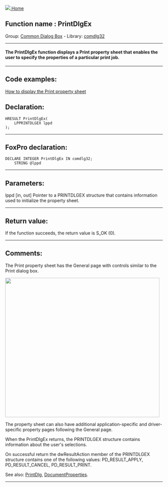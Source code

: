 [<img src="../../images/home.png"> Home ](https://github.com/VFPX/Win32API)  

## Function name : PrintDlgEx
Group: [Common Dialog Box](../../functions_group.md#Common_Dialog_Box)  -  Library: [comdlg32](../../Libraries.md#comdlg32)  
***  


#### The PrintDlgEx function displays a Print property sheet that enables the user to specify the properties of a particular print job.
***  


## Code examples:
[How to display the Print property sheet](../../samples/sample_531.md)  

## Declaration:
```foxpro  
HRESULT PrintDlgEx(
	LPPRINTDLGEX lppd
);  
```  
***  


## FoxPro declaration:
```foxpro  
DECLARE INTEGER PrintDlgEx IN comdlg32;
	STRING @lppd  
```  
***  


## Parameters:
lppd
[in, out] Pointer to a PRINTDLGEX structure that contains information used to initialize the property sheet.   
***  


## Return value:
If the function succeeds, the return value is S_OK (0).  
***  


## Comments:
The Print property sheet has the General page with controls similar to the Print dialog box.   
  
<img src="../../images/print_property_sheet.png" width=493 height=446>  
  
The property sheet can also have additional application-specific and driver-specific property pages following the General page.  
  
When the PrintDlgEx returns, the PRINTDLGEX structure contains information about the user's selections.   
  
On successful return the dwResultAction member of the PRINTDLGEX structure contains one of the following values: PD_RESULT_APPLY, PD_RESULT_CANCEL, PD_RESULT_PRINT.  
  
See also: [PrintDlg](../comdlg32/PrintDlg.md), [DocumentProperties](../winspool.drv/DocumentProperties.md).  
  
***  

